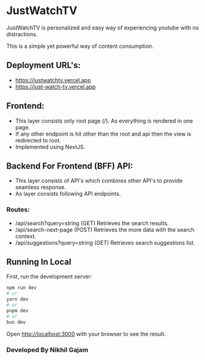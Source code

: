 # JustWatchTV

JustWatchTV is personalized and easy way of experiencing youtube with no distractions.

This is a simple yet powerful way of content consumption.


## Deployment URL's:
- https://justwatchtv.vercel.app
- https://just-watch-tv.vercel.app


## Frontend:
- This layer consists only root page (/). As everything is rendered in one page.
- If any other endpoint is hit other than the root and api then the view is redirected to root.
- Implemented using NextJS.


## Backend For Frontend (BFF) API:
- This layer consists of API's which combines other API's to provide seamless response.
- As layer consists following API endpoints.

### Routes:
- /api/search?query=string        (GET)    Retrieves the search results.
- /api/search-next-page           (POST)   Retrieves the more data with the search context.
- /api/suggestions?query=string   (GET)    Retrieves search suggestions list.


## Running In Local

First, run the development server:

```bash
npm run dev
# or
yarn dev
# or
pnpm dev
# or
bun dev
```

Open [http://localhost:3000](http://localhost:3000) with your browser to see the result.

### Developed By Nikhil Gajam
